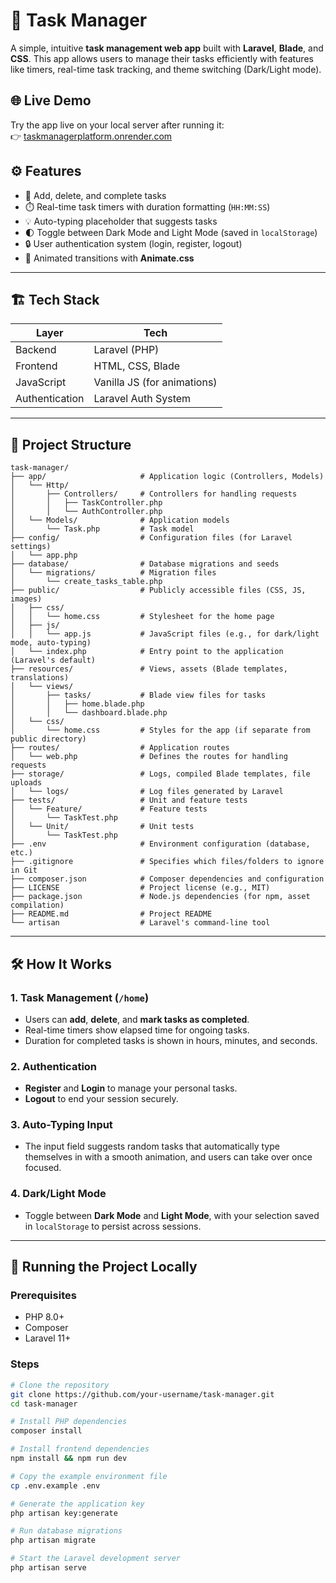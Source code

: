# 🧠 Task Manager

A simple, intuitive **task management web app** built with **Laravel**, **Blade**, and **CSS**. This app allows users to manage their tasks efficiently with features like timers, real-time task tracking, and theme switching (Dark/Light mode).

## 🌐 Live Demo

Try the app live on your local server after running it:  
👉 [taskmanagerplatform.onrender.com](https://taskmanagerplatform.onrender.com/)

## ⚙️ Features

- 📝 Add, delete, and complete tasks
- ⏱️ Real-time task timers with duration formatting (`HH:MM:SS`)
- 💡 Auto-typing placeholder that suggests tasks
- 🌓 Toggle between Dark Mode and Light Mode (saved in `localStorage`)
- 🔒 User authentication system (login, register, logout)
- 🎨 Animated transitions with **Animate.css**

---

## 🏗️ Tech Stack

| Layer        | Tech                  |
|--------------|-----------------------|
| Backend      | Laravel (PHP)         |
| Frontend     | HTML, CSS, Blade      |
| JavaScript   | Vanilla JS (for animations) |
| Authentication | Laravel Auth System |

---

## 📁 Project Structure

```
task-manager/
├── app/                     # Application logic (Controllers, Models)
│   └── Http/
│       ├── Controllers/     # Controllers for handling requests
│       │   ├── TaskController.php
│       │   └── AuthController.php
│   └── Models/              # Application models
│       └── Task.php         # Task model
├── config/                  # Configuration files (for Laravel settings)
│   └── app.php
├── database/                # Database migrations and seeds
│   └── migrations/          # Migration files
│       └── create_tasks_table.php
├── public/                  # Publicly accessible files (CSS, JS, images)
│   ├── css/
│   │   └── home.css         # Stylesheet for the home page
│   ├── js/
│   │   └── app.js           # JavaScript files (e.g., for dark/light mode, auto-typing)
│   └── index.php            # Entry point to the application (Laravel's default)
├── resources/               # Views, assets (Blade templates, translations)
│   └── views/
│       ├── tasks/           # Blade view files for tasks
│       │   ├── home.blade.php
│       │   └── dashboard.blade.php
│   └── css/
│       └── home.css         # Styles for the app (if separate from public directory)
├── routes/                  # Application routes
│   └── web.php              # Defines the routes for handling requests
├── storage/                 # Logs, compiled Blade templates, file uploads
│   └── logs/                # Log files generated by Laravel
├── tests/                   # Unit and feature tests
│   └── Feature/             # Feature tests
│       └── TaskTest.php
│   └── Unit/                # Unit tests
│       └── TaskTest.php
├── .env                     # Environment configuration (database, etc.)
├── .gitignore               # Specifies which files/folders to ignore in Git
├── composer.json            # Composer dependencies and configuration
├── LICENSE                  # Project license (e.g., MIT)
├── package.json             # Node.js dependencies (for npm, asset compilation)
├── README.md                # Project README
└── artisan                  # Laravel's command-line tool
```

---

## 🛠️ How It Works

### 1. Task Management (`/home`)
- Users can **add**, **delete**, and **mark tasks as completed**.
- Real-time timers show elapsed time for ongoing tasks.
- Duration for completed tasks is shown in hours, minutes, and seconds.

### 2. Authentication
- **Register** and **Login** to manage your personal tasks.
- **Logout** to end your session securely.

### 3. Auto-Typing Input
- The input field suggests random tasks that automatically type themselves in with a smooth animation, and users can take over once focused.

### 4. Dark/Light Mode
- Toggle between **Dark Mode** and **Light Mode**, with your selection saved in `localStorage` to persist across sessions.

---

## 🧪 Running the Project Locally

### Prerequisites

- PHP 8.0+
- Composer
- Laravel 11+

### Steps

```bash
# Clone the repository
git clone https://github.com/your-username/task-manager.git
cd task-manager

# Install PHP dependencies
composer install

# Install frontend dependencies
npm install && npm run dev

# Copy the example environment file
cp .env.example .env

# Generate the application key
php artisan key:generate

# Run database migrations
php artisan migrate

# Start the Laravel development server
php artisan serve
